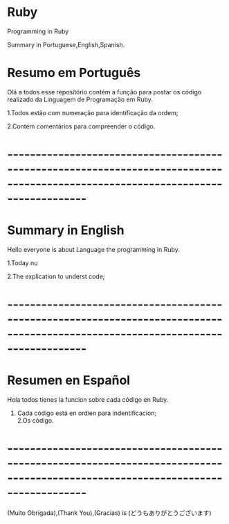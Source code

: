 # Ruby
Programming  in Ruby 


Summary in Portuguese,English,Spanish.

# Resumo em Português
Olá a todos esse repositório contém a função para postar os código realizado da Linguagem de Programação em Ruby.

1.Todos estão com numeração para identificação da ordem;

2.Contém comentários para compreender o código.
# --------------------------------------------------------------------------------------------------------------------------------
# Summary in English
Hello everyone is about Language the programming in Ruby.

1.Today  nu     

2.The explication to underst code;
           
# --------------------------------------------------------------------------------------------------------------------------------
# Resumen en Español
Hola todos tienes la funcion sobre cada  código en Ruby. 
1. Cada código está en ordien para indentificacion;       
2.Os      código.                                                                                            
# --------------------------------------------------------------------------------------------------------------------------------
(Muito Obrigada),(Thank You),(Gracias) is (どうもありがとうございます)
